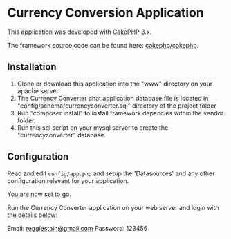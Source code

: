 # Currency Conversion Application

This application was developed with [CakePHP](http://cakephp.org) 3.x.

The framework source code can be found here: [cakephp/cakephp](https://github.com/cakephp/cakephp).

## Installation

1. Clone or download this application into the "www" directory on your apache server.
2. The Currency Converter chat application database file is located in "config/schema/currencyconverter.sql" directory of the project folder
3. Run "composer install" to install framework depencies within the vendor folder. 
3. Run this sql script on your mysql server to create the "currencyconverter" database.

## Configuration

Read and edit `config/app.php` and setup the 'Datasources' and any other
configuration relevant for your application.

You are now set to go.

Run the Currency Converter application on your web server and login with the details below:

Email: reggiestain@gmail.com
Password: 123456


